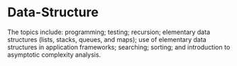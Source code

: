 # Data-Structure
The topics include: programming; testing; recursion; elementary data structures (lists, stacks,  queues,  and  maps);  use  of  elementary  data  structures  in  application  frameworks; searching; sorting; and introduction to asymptotic complexity analysis.  
